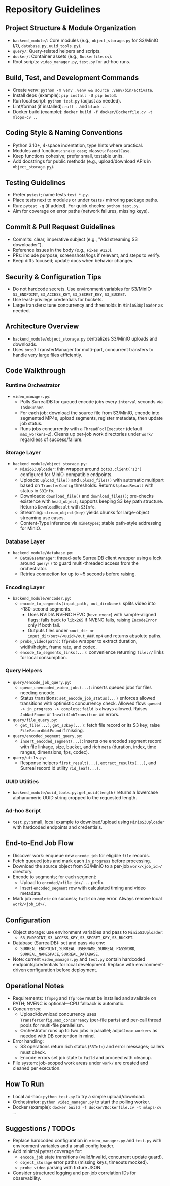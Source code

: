# Repository Guidelines

## Project Structure & Module Organization
- `backend_module/`: Core modules (e.g., `object_storage.py` for S3/MinIO I/O, `database.py`, `uuid_tools.py`).
- `query/`: Query-related helpers and scripts.
- `docker/`: Container assets (e.g., `Dockerfile.cv`).
- Root scripts: `video_manager.py`, `test.py` for ad-hoc runs.

## Build, Test, and Development Commands
- Create venv: `python -m venv .venv && source .venv/bin/activate`.
- Install deps (example): `pip install -U pip boto3`.
- Run local script: `python test.py` (adjust as needed).
- Lint/format (if installed): `ruff .` and `black .`.
- Docker build (example): `docker build -f docker/Dockerfile.cv -t mlops-cv .`.

## Coding Style & Naming Conventions
- Python 3.10+, 4-space indentation, type hints where practical.
- Modules and functions: `snake_case`; classes: `PascalCase`.
- Keep functions cohesive; prefer small, testable units.
- Add docstrings for public methods (e.g., upload/download APIs in `object_storage.py`).

## Testing Guidelines
- Prefer `pytest`; name tests `test_*.py`.
- Place tests next to modules or under `tests/` mirroring package paths.
- Run: `pytest -q` (if added). For quick checks: `python test.py`.
- Aim for coverage on error paths (network failures, missing keys).

## Commit & Pull Request Guidelines
- Commits: clear, imperative subject (e.g., "Add streaming S3 downloader").
- Reference issues in the body (e.g., `Fixes #123`).
- PRs: include purpose, screenshots/logs if relevant, and steps to verify.
- Keep diffs focused; update docs when behavior changes.

## Security & Configuration Tips
- Do not hardcode secrets. Use environment variables for S3/MinIO:
  `S3_ENDPOINT`, `S3_ACCESS_KEY`, `S3_SECRET_KEY`, `S3_BUCKET`.
- Use least-privilege credentials for buckets.
- Large transfers: tune concurrency and thresholds in `MinioS3Uploader` as needed.

## Architecture Overview
- `backend_module/object_storage.py` centralizes S3/MinIO uploads and downloads.
- Uses `boto3` TransferManager for multi-part, concurrent transfers to handle very large files efficiently.

## Code Walkthrough

### Runtime Orchestrator
- `video_manager.py`:
  - Polls SurrealDB for queued encode jobs every `interval` seconds via `TaskRunner`.
  - For each job: download the source file from S3/MinIO, encode into segmented MP4s, upload segments, register metadata, then update job status.
  - Runs jobs concurrently with a `ThreadPoolExecutor` (default `max_workers=2`). Cleans up per-job work directories under `work/` regardless of success/failure.

### Storage Layer
- `backend_module/object_storage.py`:
  - `MinioS3Uploader`: thin wrapper around `boto3.client('s3')` configured for MinIO-compatible endpoints.
  - Uploads: `upload_file()` and `upload_files()` with automatic multipart based on `TransferConfig` thresholds. Returns `UploadResult` with status in `S3Info`.
  - Downloads: `download_file()` and `download_files()`; pre-checks existence with `head_object`; supports keeping S3 key path structure. Returns `DownloadResult` with `S3Info`.
  - Streaming: `stream_object(key)` yields chunks for large-object streaming use cases.
  - Content-Type inference via `mimetypes`; stable path-style addressing for MinIO.

### Database Layer
- `backend_module/database.py`:
  - `DataBaseManager`: thread-safe SurrealDB client wrapper using a lock around `query()` to guard multi-threaded access from the orchestrator.
  - Retries connection for up to ~5 seconds before raising.

### Encoding Layer
- `backend_module/encoder.py`:
  - `encode_to_segments(input_path, out_dir=None)`: splits video into ~180-second segments.
    - Uses NVIDIA NVENC HEVC (`hevc_nvenc`) with sample-aligned flags; falls back to `libx265` if NVENC fails, raising `EncodeError` only if both fail.
    - Outputs files under `<out_dir or input_dir/out>/<uuid>/out_###.mp4` and returns absolute paths.
  - `probe_video(path)`: `ffprobe` wrapper to extract duration, width/height, frame rate, and codec.
  - `encode_to_segments_links(...)`: convenience returning `file://` links for local consumption.

### Query Helpers
- `query/encode_job_query.py`:
  - `queue_unencoded_video_jobs(...)`: inserts queued jobs for files needing encode.
  - Status transitions: `set_encode_job_status(...)` enforces allowed transitions with optimistic concurrency check. Allowed flow: `queued -> in_progress -> complete`; `faild` is always allowed. Raises `JobNotFound` or `InvalidJobTransition` on errors.
- `query/file_query.py`:
  - `get_file(...)`, `get_s3key(...)`: fetch file record or its S3 key; raise `FileRecordNotFound` if missing.
- `query/encoded_segment_query.py`:
  - `insert_encoded_segment(...)`: inserts one encoded segment record with file linkage, size, bucket, and rich `meta` (duration, index, time ranges, dimensions, fps, codec).
- `query/utils.py`:
  - Response helpers `first_result(...)`, `extract_results(...)`, and Surreal record id utility `rid_leaf(...)`.

### UUID Utilities
- `backend_module/uuid_tools.py`: `get_uuid(length)` returns a lowercase alphanumeric UUID string cropped to the requested length.

### Ad-hoc Script
- `test.py`: small, local example to download/upload using `MinioS3Uploader` with hardcoded endpoints and credentials.

## End-to-End Job Flow
- Discover work: enqueue new `encode_job` for eligible `file` records.
- Fetch queued jobs and mark each `in_progress` before processing.
- Download the source object from S3/MinIO to a per-job `work/<job_id>/` directory.
- Encode to segments; for each segment:
  - Upload to `encoded/<file_id>/...` prefix.
  - Insert `encoded_segment` row with calculated timing and video metadata.
- Mark job `complete` on success; `faild` on any error. Always remove local `work/<job_id>/`.

## Configuration
- Object storage: use environment variables and pass to `MinioS3Uploader`:
  - `S3_ENDPOINT`, `S3_ACCESS_KEY`, `S3_SECRET_KEY`, `S3_BUCKET`.
- Database (SurrealDB): set and pass via env:
  - `SURREAL_ENDPOINT`, `SURREAL_USERNAME`, `SURREAL_PASSWORD`, `SURREAL_NAMESPACE`, `SURREAL_DATABASE`.
- Note: current `video_manager.py` and `test.py` contain hardcoded endpoints/credentials for local development. Replace with environment-driven configuration before deployment.

## Operational Notes
- Requirements: `ffmpeg` and `ffprobe` must be installed and available on PATH; NVENC is optional—CPU fallback is automatic.
- Concurrency:
  - Upload/download concurrency uses `TransferConfig.max_concurrency` (per-file parts) and per-call thread pools for multi-file parallelism.
  - Orchestrator runs up to two jobs in parallel; adjust `max_workers` as needed with DB contention in mind.
- Error handling:
  - S3 operations return rich status (`S3Info`) and error messages; callers must check.
  - Encode errors set job state to `faild` and proceed with cleanup.
- File system: job-scoped work areas under `work/` are created and cleaned per execution.

## How To Run
- Local ad-hoc: `python test.py` to try a simple upload/download.
- Orchestrator: `python video_manager.py` to start the polling worker.
- Docker (example): `docker build -f docker/Dockerfile.cv -t mlops-cv .`.

## Suggestions / TODOs
- Replace hardcoded configuration in `video_manager.py` and `test.py` with environment variables and a small config loader.
- Add minimal pytest coverage for:
  - `encode_job` state transitions (valid/invalid, concurrent update guard).
  - `object_storage` error paths (missing keys, timeouts mocked).
  - `probe_video` parsing with fixture JSON.
- Consider structured logging and per-job correlation IDs for observability.
